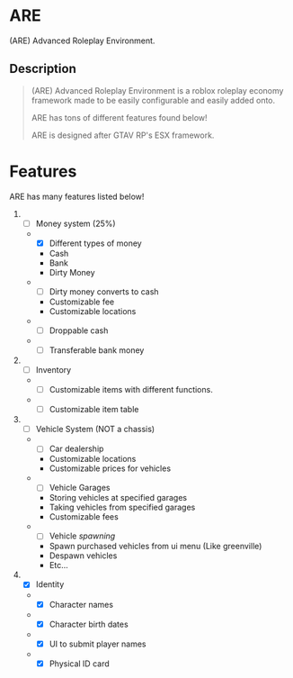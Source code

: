 # ARE
(ARE) Advanced Roleplay Environment.

## Description

> (ARE) Advanced Roleplay Environment is a roblox roleplay economy framework made to be easily configurable and easily added onto. 
> 
> ARE has tons of different features found below! 
> 
> ARE is designed after GTAV RP's ESX framework. 

# Features
ARE has many features listed below!

1. - [ ] Money system (25%)
   * - [x] Different types of money
     * Cash
     * Bank
     * Dirty Money
   * - [ ] Dirty money converts to cash
     * Customizable fee
     * Customizable locations
   * - [ ] Droppable cash
   * - [ ] Transferable bank money

2. - [ ] Inventory
   * - [ ] Customizable items with different functions.
   * - [ ] Customizable item table

3. - [ ] Vehicle System (NOT a chassis)
   * - [ ] Car dealership
      * Customizable locations
      * Customizable prices for vehicles
   * - [ ] Vehicle Garages
      * Storing vehicles at specified garages
      * Taking vehicles from specified garages
      * Customizable fees
   * - [ ] Vehicle *spawning*
      * Spawn purchased vehicles from ui menu (Like greenville)
      * Despawn vehicles
      * Etc...

4. - [x] Identity
   * - [x] Character names
   * - [x] Character birth dates
   * - [x] UI to submit player names
   * - [x] Physical ID card
